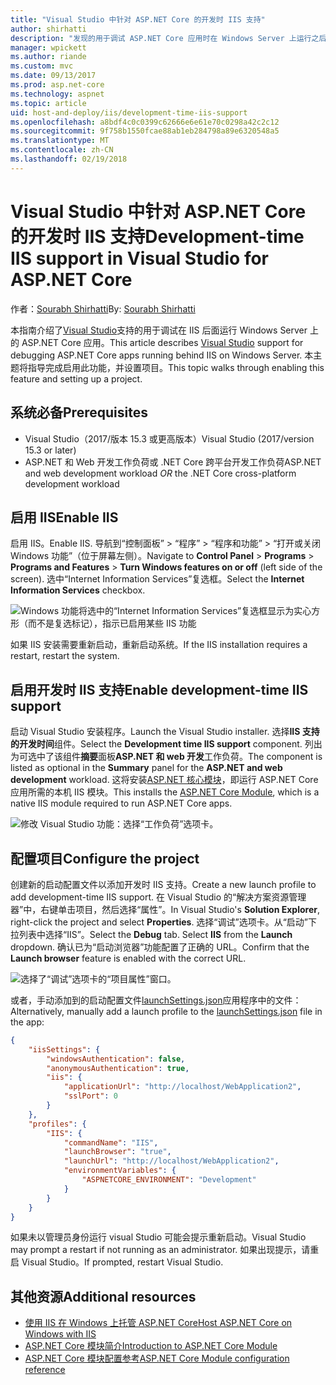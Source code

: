 ```yaml
---
title: "Visual Studio 中针对 ASP.NET Core 的开发时 IIS 支持"
author: shirhatti
description: "发现的用于调试 ASP.NET Core 应用时在 Windows Server 上运行之后 IIS 的支持。"
manager: wpickett
ms.author: riande
ms.custom: mvc
ms.date: 09/13/2017
ms.prod: asp.net-core
ms.technology: aspnet
ms.topic: article
uid: host-and-deploy/iis/development-time-iis-support
ms.openlocfilehash: a8bdf4c0c0399c62666e6e61e70c0298a42c2c12
ms.sourcegitcommit: 9f758b1550fcae88ab1eb284798a89e6320548a5
ms.translationtype: MT
ms.contentlocale: zh-CN
ms.lasthandoff: 02/19/2018
---
```

# <a name="development-time-iis-support-in-visual-studio-for-aspnet-core"></a><span data-ttu-id="ca41b-103">Visual Studio 中针对 ASP.NET Core 的开发时 IIS 支持</span><span class="sxs-lookup"><span data-stu-id="ca41b-103">Development-time IIS support in Visual Studio for ASP.NET Core</span></span>

<span data-ttu-id="ca41b-104">作者：[Sourabh Shirhatti](https://twitter.com/sshirhatti)</span><span class="sxs-lookup"><span data-stu-id="ca41b-104">By: [Sourabh Shirhatti](https://twitter.com/sshirhatti)</span></span>

<span data-ttu-id="ca41b-105">本指南介绍了[Visual Studio](https://www.visualstudio.com/vs/)支持的用于调试在 IIS 后面运行 Windows Server 上的 ASP.NET Core 应用。</span><span class="sxs-lookup"><span data-stu-id="ca41b-105">This article describes [Visual Studio](https://www.visualstudio.com/vs/) support for debugging ASP.NET Core apps running behind IIS on Windows Server.</span></span> <span data-ttu-id="ca41b-106">本主题将指导完成启用此功能，并设置项目。</span><span class="sxs-lookup"><span data-stu-id="ca41b-106">This topic walks through enabling this feature and setting up a project.</span></span>

## <a name="prerequisites"></a><span data-ttu-id="ca41b-107">系统必备</span><span class="sxs-lookup"><span data-stu-id="ca41b-107">Prerequisites</span></span>

* <span data-ttu-id="ca41b-108">Visual Studio（2017/版本 15.3 或更高版本）</span><span class="sxs-lookup"><span data-stu-id="ca41b-108">Visual Studio (2017/version 15.3 or later)</span></span>
* <span data-ttu-id="ca41b-109">ASP.NET 和 Web 开发工作负荷或 .NET Core 跨平台开发工作负荷</span><span class="sxs-lookup"><span data-stu-id="ca41b-109">ASP.NET and web development workload *OR* the .NET Core cross-platform development workload</span></span>

## <a name="enable-iis"></a><span data-ttu-id="ca41b-110">启用 IIS</span><span class="sxs-lookup"><span data-stu-id="ca41b-110">Enable IIS</span></span>

<span data-ttu-id="ca41b-111">启用 IIS。</span><span class="sxs-lookup"><span data-stu-id="ca41b-111">Enable IIS.</span></span> <span data-ttu-id="ca41b-112">导航到“控制面板” > “程序” > “程序和功能” > “打开或关闭 Windows 功能”（位于屏幕左侧）。</span><span class="sxs-lookup"><span data-stu-id="ca41b-112">Navigate to **Control Panel** > **Programs** > **Programs and Features** > **Turn Windows features on or off** (left side of the screen).</span></span> <span data-ttu-id="ca41b-113">选中“Internet Information Services”复选框。</span><span class="sxs-lookup"><span data-stu-id="ca41b-113">Select the **Internet Information Services** checkbox.</span></span>

![Windows 功能将选中的“Internet Information Services”复选框显示为实心方形（而不是复选标记），指示已启用某些 IIS 功能](development-time-iis-support/_static/enable_iis.png)

<span data-ttu-id="ca41b-115">如果 IIS 安装需要重新启动，重新启动系统。</span><span class="sxs-lookup"><span data-stu-id="ca41b-115">If the IIS installation requires a restart, restart the system.</span></span>

## <a name="enable-development-time-iis-support"></a><span data-ttu-id="ca41b-116">启用开发时 IIS 支持</span><span class="sxs-lookup"><span data-stu-id="ca41b-116">Enable development-time IIS support</span></span>

<span data-ttu-id="ca41b-117">启动 Visual Studio 安装程序。</span><span class="sxs-lookup"><span data-stu-id="ca41b-117">Launch the Visual Studio installer.</span></span> <span data-ttu-id="ca41b-118">选择**IIS 支持的开发时间**组件。</span><span class="sxs-lookup"><span data-stu-id="ca41b-118">Select the **Development time IIS support** component.</span></span> <span data-ttu-id="ca41b-119">列出为可选中了该组件**摘要**面板**ASP.NET 和 web 开发**工作负荷。</span><span class="sxs-lookup"><span data-stu-id="ca41b-119">The component is listed as optional in the **Summary** panel for the **ASP.NET and web development** workload.</span></span> <span data-ttu-id="ca41b-120">这将安装[ASP.NET 核心模块](xref:fundamentals/servers/aspnet-core-module)，即运行 ASP.NET Core 应用所需的本机 IIS 模块。</span><span class="sxs-lookup"><span data-stu-id="ca41b-120">This installs the [ASP.NET Core Module](xref:fundamentals/servers/aspnet-core-module), which is a native IIS module required to run ASP.NET Core apps.</span></span>

![修改 Visual Studio 功能：选择“工作负荷”选项卡。](development-time-iis-support/_static/development_time_support.png)

## <a name="configure-the-project"></a><span data-ttu-id="ca41b-124">配置项目</span><span class="sxs-lookup"><span data-stu-id="ca41b-124">Configure the project</span></span>

<span data-ttu-id="ca41b-125">创建新的启动配置文件以添加开发时 IIS 支持。</span><span class="sxs-lookup"><span data-stu-id="ca41b-125">Create a new launch profile to add development-time IIS support.</span></span> <span data-ttu-id="ca41b-126">在 Visual Studio 的“解决方案资源管理器”中，右键单击项目，然后选择“属性”。</span><span class="sxs-lookup"><span data-stu-id="ca41b-126">In Visual Studio's **Solution Explorer**, right-click the project and select **Properties**.</span></span> <span data-ttu-id="ca41b-127">选择“调试”选项卡。从“启动”下拉列表中选择“IIS”。</span><span class="sxs-lookup"><span data-stu-id="ca41b-127">Select the **Debug** tab. Select **IIS** from the **Launch** dropdown.</span></span> <span data-ttu-id="ca41b-128">确认已为“启动浏览器”功能配置了正确的 URL。</span><span class="sxs-lookup"><span data-stu-id="ca41b-128">Confirm that the **Launch browser** feature is enabled with the correct URL.</span></span>

![选择了“调试”选项卡的“项目属性”窗口。](development-time-iis-support/_static/project_properties.png)

<span data-ttu-id="ca41b-133">或者，手动添加到的启动配置文件[launchSettings.json](http://json.schemastore.org/launchsettings)应用程序中的文件：</span><span class="sxs-lookup"><span data-stu-id="ca41b-133">Alternatively, manually add a launch profile to the [launchSettings.json](http://json.schemastore.org/launchsettings) file in the app:</span></span>

```json
{
    "iisSettings": {
        "windowsAuthentication": false,
        "anonymousAuthentication": true,
        "iis": {
            "applicationUrl": "http://localhost/WebApplication2",
            "sslPort": 0
        }
    },
    "profiles": {
        "IIS": {
            "commandName": "IIS",
            "launchBrowser": "true",
            "launchUrl": "http://localhost/WebApplication2",
            "environmentVariables": {
                "ASPNETCORE_ENVIRONMENT": "Development"
            }
        }
    }
}
```

<span data-ttu-id="ca41b-134">如果未以管理员身份运行 visual Studio 可能会提示重新启动。</span><span class="sxs-lookup"><span data-stu-id="ca41b-134">Visual Studio may prompt a restart if not running as an administrator.</span></span> <span data-ttu-id="ca41b-135">如果出现提示，请重启 Visual Studio。</span><span class="sxs-lookup"><span data-stu-id="ca41b-135">If prompted, restart Visual Studio.</span></span>

## <a name="additional-resources"></a><span data-ttu-id="ca41b-136">其他资源</span><span class="sxs-lookup"><span data-stu-id="ca41b-136">Additional resources</span></span>

* [<span data-ttu-id="ca41b-137">使用 IIS 在 Windows 上托管 ASP.NET Core</span><span class="sxs-lookup"><span data-stu-id="ca41b-137">Host ASP.NET Core on Windows with IIS</span></span>](xref:host-and-deploy/iis/index)
* [<span data-ttu-id="ca41b-138">ASP.NET Core 模块简介</span><span class="sxs-lookup"><span data-stu-id="ca41b-138">Introduction to ASP.NET Core Module</span></span>](xref:fundamentals/servers/aspnet-core-module)
* [<span data-ttu-id="ca41b-139">ASP.NET Core 模块配置参考</span><span class="sxs-lookup"><span data-stu-id="ca41b-139">ASP.NET Core Module configuration reference</span></span>](xref:host-and-deploy/aspnet-core-module)

